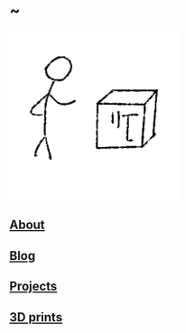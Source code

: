 # ~

![Index](/images/index.png)

## [About](/about.html)
## [Blog](/blog)
## [Projects](/projects.html)
## [3D prints](/3d-prints.html)
